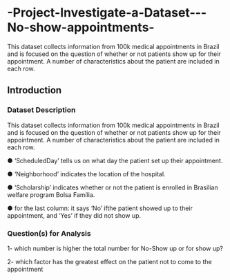 # -Project-Investigate-a-Dataset---No-show-appointments-
This dataset collects information from 100k medical appointments in Brazil and is focused on the question of whether or not patients show up for their appointment. A number of characteristics about the patient are included in each row.

## Introduction

### Dataset Description 

This dataset collects information from 100k medical appointments in Brazil and is focused on the question of whether or not patients show up for their appointment. A number of characteristics about the patient are included in each row.

● ‘ScheduledDay’ tells us on what day the patient set up their appointment.

● ‘Neighborhood’ indicates the location of the hospital.

● ‘Scholarship’ indicates whether or not the patient is enrolled in Brasilian welfare program Bolsa Família.

● for the last column: it says ‘No’ ifthe patient showed up to their appointment, and ‘Yes’ if they did not show up.



### Question(s) for Analysis

1- which number is higher the  total number for No-Show up or for show up?

2- which factor has the greatest effect on the patient not to come to the appointment 
